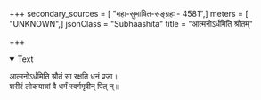 +++
secondary_sources = [ "महा-सुभाषित-सङ्ग्रहः - 4581",]
meters = [ "UNKNOWN",]
jsonClass = "Subhaashita"
title = "आत्मनोऽर्धमिति श्रौतम्"

+++

<details open><summary>Text</summary>

आत्मनोऽर्धमिति श्रौतं सा रक्षति धनं प्रजा।  
शरीरं लोकयात्रां वै धर्मं स्वर्गमृषीन् पित् न्॥
</details>
